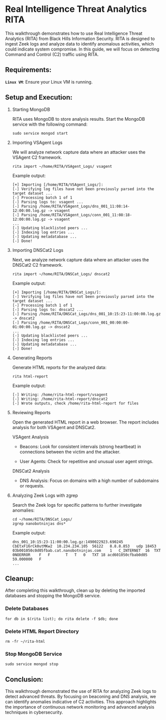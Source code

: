 # Real Intelligence Threat Analytics RITA

This walkthrough demonstrates how to use Real Intelligence Threat Analytics (RITA) from Black Hills Information Security. RITA is designed to ingest Zeek logs and analyze data to identify anomalous activities, which could indicate system compromise. In this guide, we will focus on detecting Command and Control (C2) traffic using RITA.

## Requirements:

**`Linux VM`**: Ensure your Linux VM is running.

## Setup and Execution:

1. Starting MongoDB

   RITA uses MongoDB to store analysis results. Start the MongoDB service with the following command:

   ```
   sudo service mongod start
   ```
   
2. Importing VSAgent Logs

   We will analyze network capture data where an attacker uses the VSAgent C2 framework.

   ```
   rita import ~/home/RITA/VSAgent_Logs/ vsagent
   ```

   Example output:

   ```
   [+] Importing [/home/RITA/VSAgent_Logs/]:
   [-] Verifying log files have not been previously parsed into the target dataset ...
   [-] Processing batch 1 of 1
   [-] Parsing logs to: vsagent ...
   [-] Parsing /home/RITA/VSAgent_Logs/dns_001_11:08:14-12:00:00.log.gz -> vsagent
   [-] Parsing /home/RITA/VSAgent_Logs/conn_001_11:08:18-12:00:00.log.gz -> vsagent
   ...
   [-] Updating blacklisted peers ...
   [-] Indexing log entries ...
   [-] Updating metadatabase ...
   [-] Done!
   ```

3. Importing DNSCat2 Logs

   Next, we analyze network capture data where an attacker uses the DNSCat2 C2 framework.

   ```
   rita import ~/home/RITA/DNSCat_Logs/ dnscat2
   ```

   Example output:

   ```
   [+] Importing [/home/RITA/DNSCat_Logs/]:
   [-] Verifying log files have not been previously parsed into the target dataset ...
   [-] Processing batch 1 of 1
   [-] Parsing logs to: dnscat2 ...
   [-] Parsing /home/RITA/DNSCat_Logs/dns_001_10:15:23-11:00:00.log.gz -> dnscat2
   [-] Parsing /home/RITA/DNSCat_Logs/conn_001_00:00:00-01:00:00.log.gz -> dnscat2
   ...
   [-] Updating blacklisted peers ...
   [-] Indexing log entries ...
   [-] Updating metadatabase ...
   [-] Done!
   ```

4. Generating Reports

   Generate HTML reports for the analyzed data:

   ```
   rita html-report
   ```

   Example output:

   ```
   [-] Writing: /home/rita-html-report/vsagent
   [-] Writing: /home/rita-html-report/dnscat2
   [-] Wrote outputs, check /home/rita-html-report for files
   ```

5. Reviewing Reports

   Open the generated HTML report in a web browser. The report includes analysis for both VSAgent and DNSCat2.

   VSAgent Analysis

   - Beacons: Look for consistent intervals (strong heartbeat) in connections between the victim and the attacker.

   - User Agents: Check for repetitive and unusual user agent strings.

   DNSCat2 Analysis

   - DNS Analysis: Focus on domains with a high number of subdomains or requests.

6. Analyzing Zeek Logs with zgrep

   Search the Zeek logs for specific patterns to further investigate anomalies:

   ```
   cd ~/home/RITA/DNSCat_Logs/
   zgrep nanobotninjas dns*
   ```

   Example output:

   ```
   dns_001_10:15:23-11:00:00.log.gz:1490022923.690245  CbEtxF16rCk0utMKw2  10.234.234.105  56122   8.8.8.853   udp 18453   03b001050c0d05fbab.cat.nanobotninjas.com    1   C_INTERNET  16  TXT 0NOERROR    F   F       T   T   0   TXT 18 acd601050cfbab0d05   59.000000   F
   ...
   ```

## Cleanup:

After completing this walkthrough, clean up by deleting the imported databases and stopping the MongoDB service.

### Delete Databases

```
for db in $(rita list); do rita delete -f $db; done
```

### Delete HTML Report Directory

```
rm -fr ~/rita-html
```

### Stop MongoDB Service

```
sudo service mongod stop
```

## Conclusion:

This walkthrough demonstrated the use of RITA for analyzing Zeek logs to detect advanced threats. By focusing on beaconing and DNS analysis, we can identify anomalies indicative of C2 activities. This approach highlights the importance of continuous network monitoring and advanced analysis techniques in cybersecurity.






   
